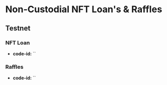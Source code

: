 # Non-Custodial NFT Loan's & Raffles


## Testnet

### NFT Loan

- **code-id:** ``

### Raffles
- **code-id:** ``
